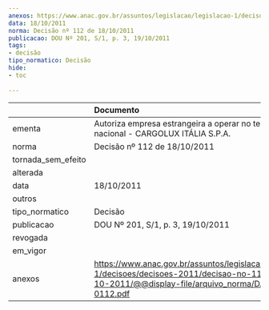 ```yaml
---
anexos: https://www.anac.gov.br/assuntos/legislacao/legislacao-1/decisoes/decisoes-2011/decisao-no-112-de-18-10-2011/@@display-file/arquivo_norma/DA2011-0112.pdf
data: 18/10/2011
norma: Decisão nº 112 de 18/10/2011
publicacao: DOU Nº 201, S/1, p. 3, 19/10/2011
tags:
- decisão
tipo_normatico: Decisão
hide: 
- toc 
 
---
```


|                    | Documento                                                                                                                                                 |
|:-------------------|:----------------------------------------------------------------------------------------------------------------------------------------------------------|
| ementa             | Autoriza empresa estrangeira a operar no território nacional - CARGOLUX ITÁLIA S.P.A.                                                                     |
| norma              | Decisão nº 112 de 18/10/2011                                                                                                                              |
| tornada_sem_efeito |                                                                                                                                                           |
| alterada           |                                                                                                                                                           |
| data               | 18/10/2011                                                                                                                                                |
| outros             |                                                                                                                                                           |
| tipo_normatico     | Decisão                                                                                                                                                   |
| publicacao         | DOU Nº 201, S/1, p. 3, 19/10/2011                                                                                                                         |
| revogada           |                                                                                                                                                           |
| em_vigor           |                                                                                                                                                           |
| anexos             | https://www.anac.gov.br/assuntos/legislacao/legislacao-1/decisoes/decisoes-2011/decisao-no-112-de-18-10-2011/@@display-file/arquivo_norma/DA2011-0112.pdf |